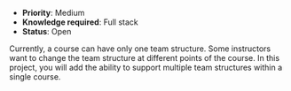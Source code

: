 * **Priority**: Medium
* **Knowledge required**: Full stack
* **Status**: Open

Currently, a course can have only one team structure. Some instructors want to change the team structure at different points of the course. In this project, you will add the ability to support multiple team structures within a single course.